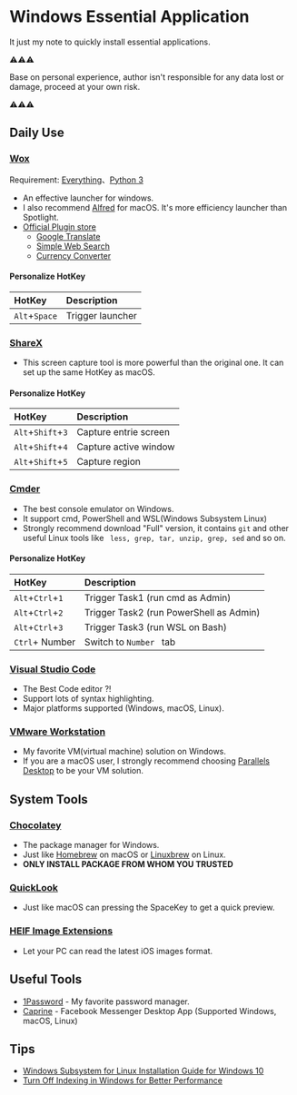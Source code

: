 # Windows Essential Application

It just my note to quickly install essential applications.

⚠️⚠️⚠️ 

Base on personal experience, author isn't responsible for any data lost or damage, proceed at your own risk.

⚠️⚠️⚠️

## Daily Use

### [Wox](http://www.wox.one/)

Requirement: [Everything](https://www.voidtools.com/downloads/)、[Python 3](https://www.python.org/downloads/)

* An effective launcher for windows.
* I also recommend  [Alfred](https://www.alfredapp.com/) for macOS. It's more efficiency launcher than Spotlight.
* [Official Plugin store](http://www.wox.one/plugin)
	* [Google Translate](http://www.wox.one/plugin/60)
	* [Simple Web Search](http://www.wox.one/plugin/112)
	* [Currency Converter](http://www.wox.one/plugin/46)

#### Personalize HotKey

| HotKey        | Description                |
| :------------ | :------------------------- |
| `Alt`+`Space`     |  Trigger launcher          |
	


### [ShareX](https://getsharex.com/)

* This screen capture tool is more powerful than the original one. It can set up the same HotKey as macOS.

#### Personalize HotKey

| HotKey        | Description                |
| :------------ | :------------------------- |
| `Alt`+`Shift`+`3`   |  Capture entrie screen     |
| `Alt`+`Shift`+`4`   |  Capture active window     |
| `Alt`+`Shift`+`5`   |  Capture region            |

### [Cmder](https://cmder.net/)

* The best console emulator on Windows.
* It support cmd, PowerShell and WSL(Windows Subsystem Linux) 
* Strongly recommend download "Full" version, it contains `git` and other useful Linux tools like ` less, grep, tar, unzip, grep, sed` and so on. 

#### Personalize HotKey

| HotKey        | Description                |
| :------------ | :------------------------- |
| `Alt`+`Ctrl`+`1`   |  Trigger Task1 (run cmd as Admin)            |
| `Alt`+`Ctrl`+`2`   |  Trigger Task2 (run PowerShell as Admin)     |
| `Alt`+`Ctrl`+`3`   |  Trigger Task3 (run WSL on Bash)             |
| `Ctrl`+ Number     |  Switch to `Number ` tab                     |

### [Visual Studio Code](https://code.visualstudio.com/)

* The Best Code editor ?!
* Support lots of syntax highlighting.
* Major platforms supported (Windows, macOS, Linux).


### [VMware Workstation](https://www.vmware.com/tw/products/workstation-pro/workstation-pro-evaluation.html)

* My favorite VM(virtual machine) solution on Windows.
* If you are a macOS user, I strongly recommend choosing [Parallels Desktop](https://www.parallels.com/hk/products/desktop/) to be your VM solution.


## System Tools

### [Chocolatey](https://chocolatey.org/)

* The package manager for Windows.	
* Just like [Homebrew](https://docs.brew.sh/Installation) on macOS or [Linuxbrew](http://linuxbrew.sh/) on Linux.
* **ONLY INSTALL PACKAGE FROM WHOM YOU TRUSTED**


### [QuickLook](https://www.microsoft.com/en-us/p/quicklook/9nv4bs3l1h4s)

* Just like macOS can pressing the SpaceKey to get a quick preview.


### [HEIF Image Extensions](https://www.microsoft.com/en-us/p/heif-Image-Extensions/9pmmsr1cgpwg)

* Let your PC can read the latest iOS images format.


## Useful Tools

* [1Password](https://1password.com/zh-tw/) - My favorite password manager.
* [Caprine](https://github.com/sindresorhus/caprine) - Facebook Messenger Desktop App (Supported Windows, macOS, Linux)


## Tips

* [Windows Subsystem for Linux Installation Guide for Windows 10](https://docs.microsoft.com/zh-tw/windows/wsl/install-win10)
* [Turn Off Indexing in Windows for Better Performance](https://www.online-tech-tips.com/computer-tips/simple-ways-to-increase-your-computers-performace-turn-off-indexing-on-your-local-drives/)



